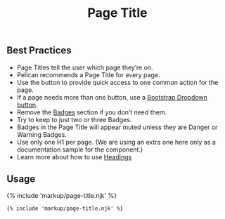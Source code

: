 ﻿---
title: Page Title
summary: The Page Title block explains the purpose of a page.
tags: components
layout: guide
eleventyNavigation:
  key: Page Title
  parent: Components
  order: 230
  excerpt: The Page Title block explains the purpose of a page.
  img: /img/illustrations/illus-page-title.svg
---

## Best Practices

- Page Titles tell the user which page they’re on.
- Pelican recommends a Page Title for every page.
- Use the button to provide quick access to one common action for the page.
- If a page needs more than one button, use a [Bootstrap Dropdown button](https://getbootstrap.com/docs/5.2/components/dropdowns/#single-button).
- Remove the [Badges](/components/badges/) section if you don’t need them.
- Try to keep to just two or three Badges.
- Badges in the Page Title will appear muted unless they are Danger or Warning Badges.
- Use only one H1 per page. (We are using an extra one here only as a documentation sample for the component.)
- Learn more about how to use [Headings](/accessibility/headings/)

## Usage

{% include 'markup/page-title.njk' %}

``` html
{% include 'markup/page-title.njk' %}
```
